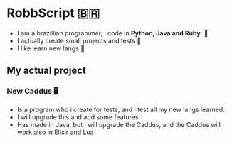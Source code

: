 # RobbScript :brazil:

* I am a brazillian programmer, i code in **Python, Java and Ruby.** :crescent_moon:
* I actually create small projects and tests 🌃
* I like learn new langs 🍃

## My actual project

### New Caddus 🖥️
* Is a program who i create for tests, and i test all my new langs learned.
* I will upgrade this and add some features
* Has made in Java, but i will upgrade the Caddus, and the Caddus will work also in Elixir and Lua 
